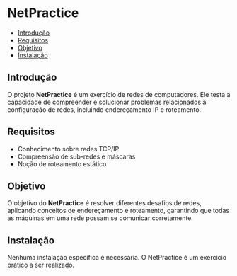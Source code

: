 # NetPractice

- [Introdução](#introdução)
- [Requisitos](#requisitos)
- [Objetivo](#objetivo)
- [Instalação](#instalação)

## Introdução
O projeto **NetPractice** é um exercício de redes de computadores. Ele testa a capacidade de compreender e solucionar problemas relacionados à configuração de redes, incluindo endereçamento IP e roteamento.

## Requisitos
- Conhecimento sobre redes TCP/IP
- Compreensão de sub-redes e máscaras
- Noção de roteamento estático

## Objetivo
O objetivo do **NetPractice** é resolver diferentes desafios de redes, aplicando conceitos de endereçamento e roteamento, garantindo que todas as máquinas em uma rede possam se comunicar corretamente.

## Instalação
Nenhuma instalação específica é necessária. O NetPractice é um exercício prático a ser realizado.
